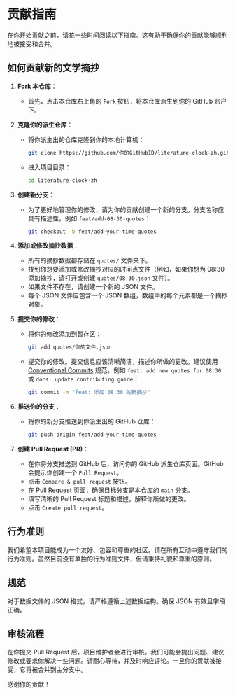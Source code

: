# 贡献指南

在你开始贡献之前，请花一些时间阅读以下指南。这有助于确保你的贡献能够顺利地被接受和合并。

## 如何贡献新的文学摘抄

1.  **Fork 本仓库**：
    *   首先，点击本仓库右上角的 `Fork` 按钮，将本仓库派生到你的 GitHub 账户下。

2.  **克隆你的派生仓库**：
    *   将你派生出的仓库克隆到你的本地计算机：
        ```bash
        git clone https://github.com/你的GitHubID/literature-clock-zh.git
        ```
    *   进入项目目录：
        ```bash
        cd literature-clock-zh
        ```

3.  **创建新分支**：
    *   为了更好地管理你的修改，请为你的贡献创建一个新的分支。分支名称应具有描述性，例如 `feat/add-08-30-quotes`：
        ```bash
        git checkout -b feat/add-your-time-quotes
        ```

4.  **添加或修改摘抄数据**：
    *   所有的摘抄数据都存储在 `quotes/` 文件夹下。
    *   找到你想要添加或修改摘抄对应的时间点文件（例如，如果你想为 08:30 添加摘抄，请打开或创建 `quotes/08-30.json` 文件）。
    *   如果文件不存在，请创建一个新的 JSON 文件。
    *   每个 JSON 文件应包含一个 JSON 数组，数组中的每个元素都是一个摘抄对象。

5.  **提交你的修改**：
    *   将你的修改添加到暂存区：
        ```bash
        git add quotes/你的文件.json
        ```
    *   提交你的修改。提交信息应该清晰简洁，描述你所做的更改。建议使用 [Conventional Commits](https://www.conventionalcommits.org/en/v1.0.0/) 规范，例如 `feat: add new quotes for 08:30` 或 `docs: update contributing guide`：
        ```bash
        git commit -m "feat: 添加 08:30 的新摘抄"
        ```

6.  **推送你的分支**：
    *   将你的新分支推送到你派生出的 GitHub 仓库：
        ```bash
        git push origin feat/add-your-time-quotes
        ```

7.  **创建 Pull Request (PR)**：
    *   在你将分支推送到 GitHub 后，访问你的 GitHub 派生仓库页面。GitHub 会提示你创建一个 `Pull Request`。
    *   点击 `Compare & pull request` 按钮。
    *   在 Pull Request 页面，确保目标分支是本仓库的 `main` 分支。
    *   填写清晰的 Pull Request 标题和描述，解释你所做的更改。
    *   点击 `Create pull request`。

## 行为准则

我们希望本项目能成为一个友好、包容和尊重的社区。请在所有互动中遵守我们的行为准则。虽然目前没有单独的行为准则文件，但请秉持礼貌和尊重的原则。

## 规范

对于数据文件的 JSON 格式，请严格遵循上述数据结构。确保 JSON 有效且字段正确。

## 审核流程

在你提交 Pull Request 后，项目维护者会进行审核。我们可能会提出问题、建议修改或要求你解决一些问题。请耐心等待，并及时响应评论。一旦你的贡献被接受，它将被合并到主分支中。

感谢你的贡献！ 